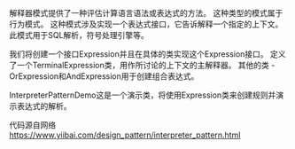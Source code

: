 解释器模式提供了一种评估计算语言语法或表达式的方法。
这种类型的模式属于行为模式。
这种模式涉及实现一个表达式接口，它告诉解释一个指定的上下文。
此模式用于SQL解析，符号处理引擎等。

我们将创建一个接口Expression并且在具体的类实现这个Expression接口。
定义了一个TerminalExpression类，用作所讨论的上下文的主解释器。
其他的类 - OrExpression和AndExpression用于创建组合表达式。

InterpreterPatternDemo这是一个演示类，将使用Expression类来创建规则并演示表达式的解析。

代码源自网络
https://www.yiibai.com/design_pattern/interpreter_pattern.html